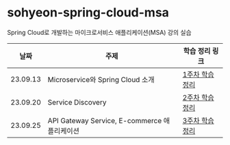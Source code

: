 # sohyeon-spring-cloud-msa
Spring Cloud로 개발하는 마이크로서비스 애플리케이션(MSA) 강의 실습

|날짜|주제|학습 정리 링크|
|------|---|---|
|23.09.13|Microservice와 Spring Cloud 소개|[1주차 학습 정리](https://energetic-mimosa-b8e.notion.site/1-6ea81530df154f2a8fe259dfb590d62a?pvs=4)|
|23.09.20|Service Discovery|[2주차 학습 정리](https://energetic-mimosa-b8e.notion.site/2-17fbe6c29c7c41fb83a36be60a167bb6?pvs=4)|
|23.09.25|API Gateway Service, E-commerce 애플리케이션|[3주차 학습 정리](https://energetic-mimosa-b8e.notion.site/3-4-90b046c2f1be49aeb03bda9419e151e9?pvs=4)|
